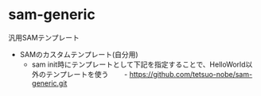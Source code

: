 # sam-generic
汎用SAMテンプレート

- SAMのカスタムテンプレート(自分用)
  - sam init時にテンプレートとして下記を指定することで、HelloWorld以外のテンプレートを使う
  　　- https://github.com/tetsuo-nobe/sam-generic.git